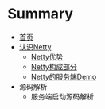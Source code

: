 # Summary

* [首页](README.md)
* [认识Netty](chapter1.md)
  * [Netty优势](chapter1/nettyyou-shi.md)
  * [Netty构成部分](chapter1/nettygou-cheng-bu-fen.md)
  * [Netty的服务端Demo](chapter1/nettyde-demo.md)
* 源码解析
  * 服务端启动源码解析

